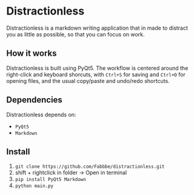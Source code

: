 # Distractionless
Distractionless is a markdown writing application that in made to distract you as little as possible, so that you can focus on work.

## How it works
Distractionless is built using PyQt5. The workflow is centered around the right-click and keyboard shorcuts, with `Ctrl+S` for saving and `Ctrl+O` for opening files, and the usual copy/paste and undo/redo shortcuts.

## Dependencies

Distractionless depends on:

- `PyQt5`
- `Markdown`

## Install
1. `git clone https://github.com/Fabbbe/distractionless.git`
2. shift + rightclick in folder → Open in terminal
3. `pip install PyQt5 Markdown`
4. `python main.py`